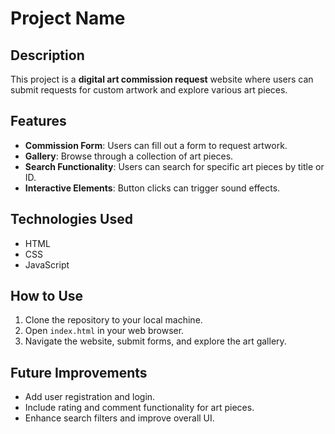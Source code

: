 # Project Name

## Description
This project is a **digital art commission request** website where users can submit requests for custom artwork and explore various art pieces.

## Features
- **Commission Form**: Users can fill out a form to request artwork.
- **Gallery**: Browse through a collection of art pieces.
- **Search Functionality**: Users can search for specific art pieces by title or ID.
- **Interactive Elements**: Button clicks can trigger sound effects.
  
## Technologies Used
- HTML
- CSS
- JavaScript

## How to Use
1. Clone the repository to your local machine.
2. Open `index.html` in your web browser.
3. Navigate the website, submit forms, and explore the art gallery.

## Future Improvements
- Add user registration and login.
- Include rating and comment functionality for art pieces.
- Enhance search filters and improve overall UI.
